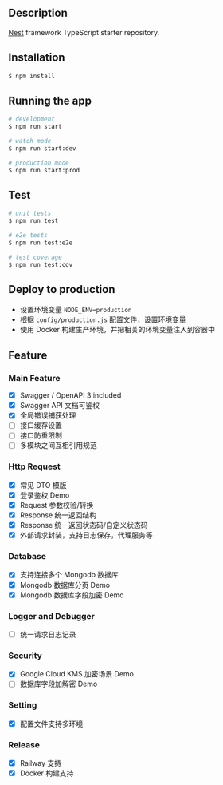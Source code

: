 
## Description

[Nest](https://github.com/nestjs/nest) framework TypeScript starter repository.

## Installation

```bash
$ npm install
```

## Running the app

```bash
# development
$ npm run start

# watch mode
$ npm run start:dev

# production mode
$ npm run start:prod
```

## Test

```bash
# unit tests
$ npm run test

# e2e tests
$ npm run test:e2e

# test coverage
$ npm run test:cov
```

## Deploy to production

- 设置环境变量 `NODE_ENV=production`
- 根据 `config/production.js` 配置文件，设置环境变量
- 使用 Docker 构建生产环境，并把相关的环境变量注入到容器中

## Feature

### Main Feature

- [x] Swagger / OpenAPI 3 included
- [x] Swagger API 文档可鉴权
- [x] 全局错误捕获处理
- [ ] 接口缓存设置
- [ ] 接口防重限制
- [ ] 多模块之间互相引用规范

### Http Request

- [x] 常见 DTO 模版
- [x] 登录鉴权 Demo
- [x] Request 参数校验/转换
- [x] Response 统一返回结构
- [x] Response 统一返回状态码/自定义状态码
- [x] 外部请求封装，支持日志保存，代理服务等

### Database

- [x] 支持连接多个 Mongodb 数据库
- [x] Mongodb 数据库分页 Demo
- [x] Mongodb 数据库字段加密 Demo

### Logger and Debugger

- [ ] 统一请求日志记录

### Security

- [x] Google Cloud KMS 加密场景 Demo
- [ ] 数据库字段加解密 Demo 

### Setting

- [x] 配置文件支持多环境

### Release

- [x] Railway 支持
- [x] Docker 构建支持 

